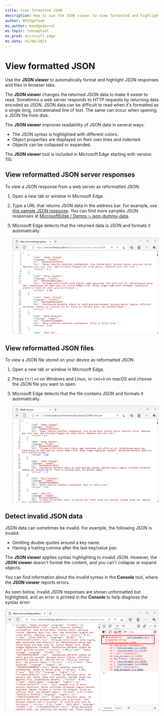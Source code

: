 ```yaml
---
title: View formatted JSON
description: How to use the JSON viewer to view formatted and highlighted JSON responses in a browser tab.
author: MSEdgeTeam
ms.author: msedgedevrel
ms.topic: conceptual
ms.prod: microsoft-edge
ms.date: 01/04/2023
---
```

# View formatted JSON

Use the **JSON viewer** to automatically format and highlight JSON responses and files in browser tabs.

The **JSON viewer** changes the returned JSON data to make it easier to read. Sometimes a web server responds to HTTP requests by returning data encoded as JSON.  JSON data can be difficult to read when it's formatted as a single long, concatenated line of text. The same can occur when opening a JSON file from disk.

The **JSON viewer** improves readability of JSON data in several ways:

*  The JSON syntax is highlighted with different colors.
*  Object properties are displayed on their own lines and indented.
*  Objects can be collapsed or expanded.

The **JSON viewer** tool is included in Microsoft Edge starting with version 110.


<!-- ====================================================================== -->
## View reformatted JSON server responses

To view a JSON response from a web server as reformatted JSON:

1. Open a new tab or window in Microsoft Edge.

1. Type a URL that returns JSON data in the address bar. For example, use [this sample JSON response](https://microsoftedge.github.io/Demos/json-dummy-data/256KB-min.json). You can find more samples JSON responses at [MicrosoftEdge / Demos > json-dummy-data](https://github.com/MicrosoftEdge/Demos/tree/main/json-dummy-data).

1. Microsoft Edge detects that the returned data is JSON and formats it automatically:

   ![JSON data returned by a web server, formatted and syntax-highlighted by the JSON viewer](./images/json-response.png)


<!-- ====================================================================== -->
## View reformatted JSON files

To view a JSON file stored on your device as reformatted JSON:

1. Open a new tab or window in Microsoft Edge.

1. Press `Ctrl`+`O` on Windows and Linux, or `Cmd`+`O` on macOS and choose the JSON file you want to open.

1. Microsoft Edge detects that the file contains JSON and formats it automatically:

   ![JSON data stored in a local file, formatted and syntax-highlighted by the JSON viewer](./images/json-file.png)


<!-- ====================================================================== -->
## Detect invalid JSON data

JSON data can sometimes be invalid. For example, the following JSON is invalid:

*  Omitting double quotes around a key name.
*  Having a trailing comma after the last key/value pair.

The **JSON viewer** applies syntax highlighting to invalid JSON. However, the **JSON viewer** doesn't format the content, and you can't collapse or expand objects.

You can find information about the invalid syntax in the **Console** tool, where the **JSON viewer** reports errors.

As seen below, invalid JSON responses are shown unformatted but highlighted, and an error is printed in the **Console** to help diagnose the syntax error:

![Highlighted JSON content, in a browser tab, with DevTools opened on the side, showing a JavaScript error indicating where the JSON syntax error is located](./images/invalid-json.png)
